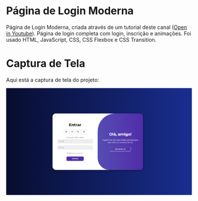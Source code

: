 # Página de Login Moderna
Página de Login Moderna, criada através de um tutorial deste canal ([Open in Youtube](https://youtu.be/PlpM2LJWu-s)).
Página de login completa com login, inscrição e animações.
Foi usado HTML, JavaScript, CSS, CSS Flexbox e CSS Transition.

# Captura de Tela
Aqui está a captura de tela do projeto:

![captura de tela](assets/image/screenshot.png)